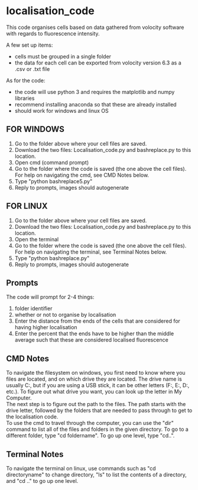 # localisation_code
This code organises cells based on data gathered from volocity software with regards to fluorescence intensity.

A few set up items:  
- cells must be grouped in a single folder
- the data for each cell can be exported from volocity version 6.3 as a .csv or .txt file

As for the code:  
- the code will use python 3 and requires the matplotlib and numpy libraries
- recommend installing anaconda so that these are already installed
- should work for windows and linux OS

## FOR WINDOWS
1. Go to the folder above where your cell files are saved.
2. Download the two files: Localisation_code.py and bashreplace.py to this location.
3. Open cmd (command prompt)
4. Go to the folder where the code is saved (the one above the cell files). For help on navigating the cmd, see CMD Notes below.
5. Type "python bashreplace5.py"
6. Reply to prompts, images should autogenerate

## FOR LINUX
1. Go to the folder above where your cell files are saved.
2. Download the two files: Localisation_code.py and bashreplace.py to this location.
3. Open the terminal
4. Go to the folder where the code is saved (the one above the cell files). For help on navigating the terminal, see Terminal Notes below.
5. Type "python bashreplace.py"
6. Reply to prompts, images should autogenerate

## Prompts
The code will prompt for 2-4 things:
1. folder identifier
2. whether or not to organise by localisation
3. Enter the distance from the ends of the cells that are considered for having
  higher localisation
4. Enter the percent that the ends have to be higher than the middle average
  such that these are considered localised fluorescence

## CMD Notes
To navigate the filesystem on windows, you first need to know where you files are located, and on which drive they are located. The drive name is usually C:, but if you are using a USB stick, it can be other letters (F:, E:, D:, etc.). To figure out what drive you want, you can look up the letter in My Computer.   
  The next step is to figure out the path to the files. The path starts with the drive letter, followed by the folders that are needed to pass through to get to the localisation code.  
  To use the cmd to travel through the computer, you can use the "dir" command to list all of the files and folders in the given directory. To go to a different folder, type "cd foldername". To go up one level, type "cd..".

## Terminal Notes
To navigate the terminal on linux, use commands such as "cd directoryname" to change directory, "ls" to list the contents of a directory, and "cd .." to go up one level. 
